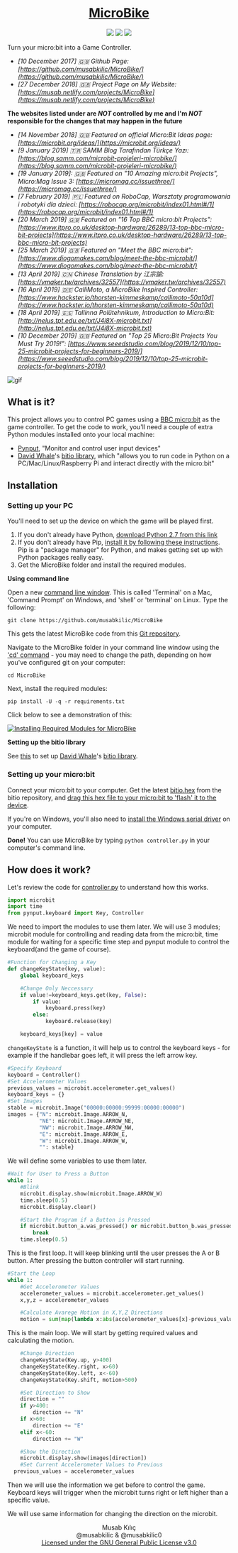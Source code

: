 <h1 align="center">
	<a href="https://github.com/musabkilic/MicroBike">MicroBike</a>
</h1>

<p align="center">
	<img src="https://img.shields.io/github/license/musabkilic/microbike.svg"/>
	<img src="https://img.shields.io/github/stars/musabkilic/microbike.svg"/>
	<a href="https://github.com/carlosperate/awesome-microbit"><img src="https://awesome.re/mentioned-badge.svg"/></a>
</p>

Turn your micro:bit into a Game Controller.

- _[10 December 2017] :uk: Github Page: [https://github.com/musabkilic/MicroBike/](https://github.com/musabkilic/MicroBike/)_  
- _[27 December 2018] :uk: Project Page on My Website: [https://musab.netlify.com/projects/MicroBike](https://musab.netlify.com/projects/MicroBike)_  

**The websites listed under are _NOT_ controlled by me and I'm _NOT_ responsible for the changes that may happen in the future**

- _[14 November 2018] :uk: Featured on official Micro:Bit Ideas page: [https://microbit.org/ideas/](https://microbit.org/ideas/)_   
- _[9 January 2019] :tr: SAMM Blog Tarafından Türkçe Yazı: [https://blog.samm.com/microbit-projeleri-microbike/](https://blog.samm.com/microbit-projeleri-microbike/)_   
- _[19 January 2019]: :uk: Featured on "10 Amazing micro:bit Projects", Micro:Mag Issue 3: [https://micromag.cc/issuethree/](https://micromag.cc/issuethree/)_   
- _[7 February 2019] :poland: Featured on RoboCap, Warsztaty programowania i robotyki dla dzieci: [https://robocap.org/microbit/index01.html#/1](https://robocap.org/microbit/index01.html#/1)_   
- _[20 March 2019] :uk: Featured on "16 Top BBC micro:bit Projects": [https://www.itpro.co.uk/desktop-hardware/26289/13-top-bbc-micro-bit-projects](https://www.itpro.co.uk/desktop-hardware/26289/13-top-bbc-micro-bit-projects)_    
- _[25 March 2019] :uk: Featured on "Meet the BBC micro:bit": [https://www.diogomakes.com/blog/meet-the-bbc-microbit/](https://www.diogomakes.com/blog/meet-the-bbc-microbit/)_
- _[13 April 2019] :cn: Chinese Translation by 江宗諭: [https://vmaker.tw/archives/32557](https://vmaker.tw/archives/32557)_
- _[16 April 2019] :de: CalliMoto, a MicroBike Inspired Controller: [https://www.hackster.io/thorsten-kimmeskamp/callimoto-50a10d](https://www.hackster.io/thorsten-kimmeskamp/callimoto-50a10d)_  
- _[18 April 2019] :estonia: Tallinna Polütehnikum, Introduction to Micro:Bit: [http://nelus.tpt.edu.ee/txt/J4i8X-microbit.txt](http://nelus.tpt.edu.ee/txt/J4i8X-microbit.txt)_
- _[10 December 2019] :uk: Featured on "Top 25 Micro:Bit Projects You Must Try 2019!": [https://www.seeedstudio.com/blog/2019/12/10/top-25-microbit-projects-for-beginners-2019/](https://www.seeedstudio.com/blog/2019/12/10/top-25-microbit-projects-for-beginners-2019/)_

![gif](https://github.com/musabkilic/MicroBike/raw/master/res/microbike.gif)

## What is it?

This project allows you to control PC games using a [BBC micro:bit](https://microbit.org/) as the game controller. To get the code to work, you'll need a couple of extra Python modules installed onto your local machine:
- [Pynput](https://pynput.readthedocs.io/en/latest/), "Monitor and control user input devices"
- [David Whale](https://github.com/whaleygeek)'s [bitio library](https://github.com/whaleygeek/bitio), which "allows you to run code in Python on a PC/Mac/Linux/Raspberry Pi and interact directly with the micro:bit"

## Installation
### Setting up your PC
You'll need to set up the device on which the game will be played first.
1. If you don't already have Python, [download Python 2.7 from this link](https://www.python.org/download/releases/2.7/)
2. If you don't already have Pip, [install it by following these instructions](https://pip.pypa.io/en/stable/installing/). Pip is a "package manager" for Python, and makes getting set up with Python packages really easy.
3. Get the MicroBike folder and install the required modules.

**Using command line**

Open a new [command line window](https://www.computerhope.com/jargon/c/commandi.htm). This is called 'Terminal' on a Mac, 'Command Prompt' on Windows, and 'shell' or 'terminal' on Linux. Type the following:

   ```git clone https://github.com/musabkilic/MicroBike```

This gets the latest MicroBike code from this [Git repository](https://help.github.com/articles/about-repositories/).

   Navigate to the MicroBike folder in your command line window using the ['cd' command](https://en.wikipedia.org/wiki/Cd_(command)) - you may need to change the path, depending on how you've configured git on your computer:

   ```cd MicroBike```

Next, install the required modules:

   ```pip install -U -q -r requirements.txt```

Click below to see a demonstration of this:

[![Installing Required Modules for MicroBike](https://github.com/musabkilic/MicroBike/raw/master/res/command_line.png)](https://www.youtube.com/watch?v=x_Vw__5VoTY "Installing Required Modules for MicroBike")

**Setting up the bitio library**

See [this](https://github.com/whaleygeek/bitio#getting-started) to set up [David Whale](https://github.com/whaleygeek)'s [bitio library](https://github.com/whaleygeek/bitio).

### Setting up your micro:bit
Connect your micro:bit to your computer. Get the latest [bitio.hex](https://github.com/whaleygeek/bitio/raw/master/bitio.hex) from the bitio repository, and [drag this hex file to your micro:bit to 'flash' it to the device](https://microbit.org/guide/hardware/usb/).

If you're on Windows, you'll also need to [install the Windows serial driver](https://os.mbed.com/docs/v5.9/tutorials/windows-serial-driver.html) on your computer.

**Done!** You can use MicroBike by typing ```python controller.py``` in your computer's command line.


## How does it work?
Let's review the code for [controller.py](https://github.com/musabkilic/MicroBike/blob/master/controller.py) to understand how this works.

```python
import microbit
import time
from pynput.keyboard import Key, Controller
```

We need to import the modules to use them later. We will use 3 modules; microbit module for controlling and reading data from the micro:bit, time module for waiting for a specific time step and pynput module to control the keyboard(and the game of course).

```python
#Function for Changing a Key
def changeKeyState(key, value):
	global keyboard_keys

	#Change Only Neccessary
	if value!=keyboard_keys.get(key, False):
		if value:
			keyboard.press(key)
		else:
			keyboard.release(key)

	keyboard_keys[key] = value
```

`changeKeyState` is a function, it will help us to control the keyboard keys - for example if the handlebar goes left, it will press the left arrow key.

```python
#Specify Keyboard
keyboard = Controller()
#Set Accelerometer Values
previous_values = microbit.accelerometer.get_values()
keyboard_keys = {}
#Set Images
stable = microbit.Image("00000:00000:99999:00000:00000")
images = {"N": microbit.Image.ARROW_N,
		  "NE": microbit.Image.ARROW_NE,
		  "NW": microbit.Image.ARROW_NW,
		  "E": microbit.Image.ARROW_E,
		  "W": microbit.Image.ARROW_W,
		  "": stable}
```

We will define some variables to use them later.

```python
#Wait for User to Press a Button
while 1:
	#Blink
	microbit.display.show(microbit.Image.ARROW_W)
	time.sleep(0.5)
	microbit.display.clear()

	#Start the Program if a Button is Pressed
	if microbit.button_a.was_pressed() or microbit.button_b.was_pressed():
		break
	time.sleep(0.5)
```

This is the first loop. It will keep blinking until the user presses the A or B button. After pressing the button controller will start running.

```python
#Start the Loop
while 1:
	#Get Accelerometer Values
	accelerometer_values = microbit.accelerometer.get_values()
	x,y,z = accelerometer_values

	#Calculate Avarege Motion in X,Y,Z Directions
	motion = sum(map(lambda x:abs(accelerometer_values[x]-previous_values[x]),range(3)))/3
```

This is the main loop. We will start by getting required values and calculating the motion.

```python
	#Change Direction
	changeKeyState(Key.up, y>400)
	changeKeyState(Key.right, x>60)
	changeKeyState(Key.left, x<-60)
	changeKeyState(Key.shift, motion>500)

	#Set Direction to Show
	direction = ""
	if y>400:
		direction += "N"
	if x>60:
		direction += "E"
	elif x<-60:
		direction += "W"

	#Show the Direction
	microbit.display.show(images[direction])
	#Set Current Accelerometer Values to Previous
  previous_values = accelerometer_values
```
Then we will use the information we get before to control the game. Keyboard keys will trigger when the microbit turns right or left higher than a specific value.

We will use same information for changing the direction on the microbit.

<p align="center">
	Musab Kılıç<br/>
	@musabkilic & @musabkilic0<br/>
	<a href="https://github.com/musabkilic/MicroBike/blob/master/LICENSE">Licensed under the GNU General Public License v3.0</a>
</p>
